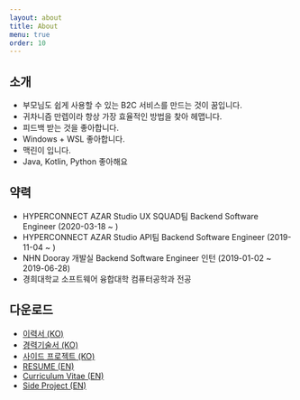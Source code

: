 ```yaml
---
layout: about
title: About
menu: true
order: 10
---
```


## 소개

- 부모님도 쉽게 사용할 수 있는 B2C 서비스를 만드는 것이 꿈입니다.
- 귀차니즘 만렙이라 항상 가장 효율적인 방법을 찾아 헤맵니다.
- 피드백 받는 것을 좋아합니다.
- Windows + WSL 좋아합니다. 
- 맥린이 입니다.
- Java, Kotlin, Python 좋아해요

## 약력
- HYPERCONNECT AZAR Studio UX SQUAD팀 Backend Software Engineer (2020-03-18 ~ )
- HYPERCONNECT AZAR Studio API팀 Backend Software Engineer (2019-11-04 ~ )
- NHN Dooray 개발실 Backend Software Engineer 인턴 (2019-01-02 ~ 2019-06-28)
- 경희대학교 소프트웨어 융합대학 컴퓨터공학과 전공

## 다운로드
- [이력서 (KO)](https://ryulth.com/resume-ko.pdf)
- [경력기술서 (KO)](https://ryulth.com/cv-ko.pdf)
- [사이드 프로젝트 (KO)](https://ryulth.com/side-project-ko.pdf)
- [RESUME (EN)](https://ryulth.com/resume-en.pdf)
- [Curriculum Vitae (EN)](https://ryulth.com/cv-en.pdf)
- [Side Project (EN)](https://ryulth.com/side-project-en.pdf)



